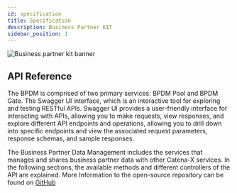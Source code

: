 ```yaml
---
id: specification
title: Specification
description: Business Partner KIT
sidebar_position: 1
---
```


![Business partner kit banner](@site/static/img/kits/business-partner/business-partner-logo.svg)

## API Reference

The BPDM is comprised of two primary services: BPDM Pool and BPDM Gate. The Swagger UI interface, which is an interactive tool for exploring and testing RESTful APIs. Swagger UI provides a user-friendly interface for interacting with APIs, allowing you to make requests, view responses, and explore different API endpoints and operations, allowing you to drill down into specific endpoints and view the associated request parameters, response schemas, and sample responses.

The Business Partner Data Management includes the services that manages and shares business partner data with other Catena-X services. In the following sections, the available methods and different controllers of the API are explained.
More Information to the open-source repository can be found on [GitHub](https://github.com/eclipse-tractusx/bpdm)
